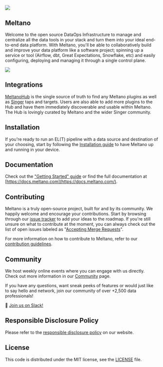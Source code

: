 ![](https://lh6.googleusercontent.com/ZTyjEphqTxYMMfU52V6gA21HP1kHhLGFUPaO_eU7eQKfZwbqq2xsao86vlRJ_YPeTT7oJ4QOM7usLJ1q0fVYt8eDSMnqCaQpYjsS7cam5lgdQL-QQ4FxjGDSCKkp_B5LCl0cwEfOf0RjAldHYQ)
=========================================================================================================================================================================================

Meltano
-------

Welcome to the open source DataOps Infrastructure to manage and centralize all the data tools in your stack and turn them into your ideal end-to-end data platform. With Meltano, you'll be able to collaboratively build and improve your data platform like a software project; spinning up a service or tool (Airflow, dbt, Great Expectations, Snowflake, etc) and easily configuring, deploying and managing it through a single control plane.

![](https://lh3.googleusercontent.com/v77ESPe2YLNxpfZNv9zYIle0vd59Oe4gr5iOMzhHamo_dwMuIxrF8zsVhodOc87xRsA6VXt-ZD5saL7MD4f0bmLzwrptUp_JtmSvKjicjBAmgmu_YtSz3PrxvJ-VvvN63mpgVGdiyLM7DPgbaw)

Integrations
------------

[MeltanoHub](https://hub.meltano.com/) is the single source of truth to find any Meltano plugins as well as [Singer](https://singer.io/) taps and targets. Users are also able to add more plugins to the Hub and have them immediately discoverable and usable within Meltano. The Hub is lovingly curated by Meltano and the wider Singer community.

Installation
------------

If you're ready to run an EL(T) pipeline with a data source and destination of your choosing, start by following the [Installation guide](https://docs.meltano.com/guide/installation) to have Meltano up and running in your device.

Documentation
-------------

Check out the ["Getting Started" guide](https://docs.meltano.com/getting-started) or find the full documentation at [https://docs.meltano.com](https://docs.meltano.com/).

Contributing
------------

Meltano is a truly open-source project, built for and by its community. We happily welcome and encourage your contributions. Start by browsing through our [issue tracker](https://github.com/meltano/meltano/issues?q=is%3Aopen+is%3Aissue) to add your ideas to the roadmap. If you're still unsure on what to contribute at the moment, you can always check out the list of open issues labeled as "[Accepting Merge Requests](https://github.com/meltano/meltano/issues?q=is%3Aopen+is%3Aissue+label%3A%22accepting+merge+requests%22)".

For more information on how to contribute to Meltano, refer to our [contribution guidelines](https://docs.meltano.com/contribute/).

Community
---------

We host weekly online events where you can engage with us directly. Check out more information in our [Community](https://meltano.com/community/) page.

If you have any questions, want sneak peeks of features or would just like to say hello and network, join our community of over +2,500 data professionals!

👋 [Join us on Slack!](https://meltano.com/slack)

Responsible Disclosure Policy
-----------------------------

Please refer to the [responsible disclosure policy](https://docs.meltano.com/the-project/responsible-disclosure) on our website.

License
-------

This code is distributed under the MIT license, see the [LICENSE](https://github.com/meltano/meltano/blob/main/LICENSE) file.
